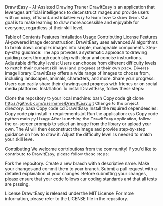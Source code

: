 DrawItEasy - AI-Assisted Drawing Trainer
DrawItEasy is an application that leverages artificial intelligence to deconstruct images and provide users with an easy, efficient, and intuitive way to learn how to draw them. Our goal is to make learning to draw more accessible and enjoyable for everyone, regardless of their skill level.

Table of Contents
Features
Installation
Usage
Contributing
License
Features
AI-powered image deconstruction: DrawItEasy uses advanced AI algorithms to break down complex images into simple, manageable components.
Step-by-step guidance: The app provides a systematic approach to drawing, guiding users through each step with clear and concise instructions.
Adjustable difficulty levels: Users can choose from different difficulty levels to match their current skill level and progress at their own pace.
Diverse image library: DrawItEasy offers a wide range of images to choose from, including landscapes, animals, characters, and more.
Share your progress: Users can easily share their drawings and progress with friends or on social media platforms.
Installation
To install DrawItEasy, follow these steps:

Clone the repository to your local machine:
bash
Copy code
git clone https://github.com/username/DrawItEasy.git
Change to the project directory:
bash
Copy code
cd DrawItEasy
Install the required dependencies:
Copy code
pip install -r requirements.txt
Run the application:
css
Copy code
python main.py
Usage
After launching the DrawItEasy application, follow the on-screen prompts to select an image from the library or upload your own. The AI will then deconstruct the image and provide step-by-step guidance on how to draw it. Adjust the difficulty level as needed to match your skill level.

Contributing
We welcome contributions from the community! If you'd like to contribute to DrawItEasy, please follow these steps:

Fork the repository.
Create a new branch with a descriptive name.
Make your changes and commit them to your branch.
Submit a pull request with a detailed explanation of your changes.
Before submitting your changes, please ensure that your code follows our coding standards and that all tests are passing.

License
DrawItEasy is released under the MIT License. For more information, please refer to the LICENSE file in the repository.
